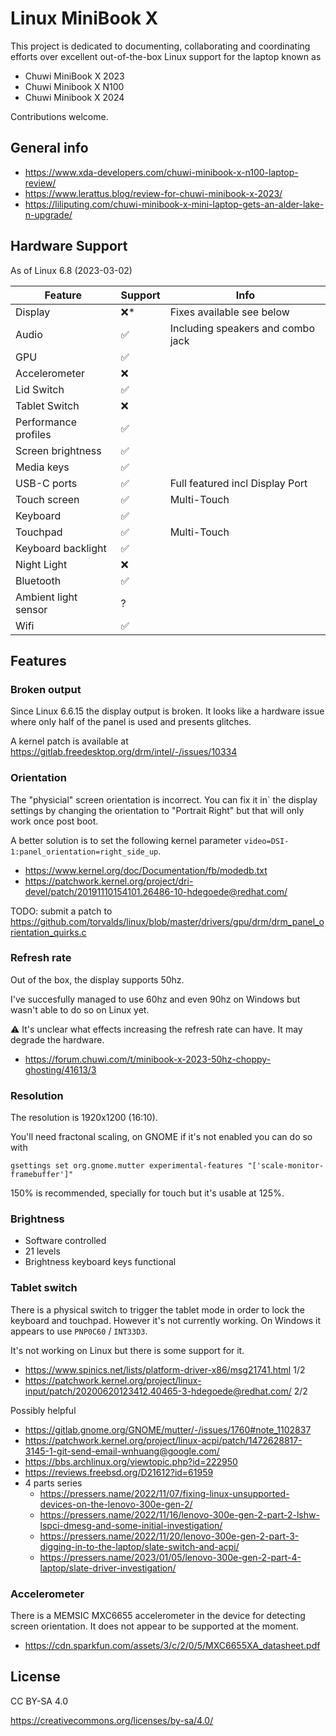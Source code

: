 # Linux MiniBook X

This project is dedicated to documenting, collaborating and coordinating efforts over excellent out-of-the-box Linux support for the laptop known as

* Chuwi MiniBook X 2023
* Chuwi Minibook X N100
* Chuwi Minibook X 2024

Contributions welcome.

## General info

* https://www.xda-developers.com/chuwi-minibook-x-n100-laptop-review/
* https://www.lerattus.blog/review-for-chuwi-minibook-x-2023/
* https://liliputing.com/chuwi-minibook-x-mini-laptop-gets-an-alder-lake-n-upgrade/

## Hardware Support

As of Linux 6.8 (2023-03-02)

| Feature              | Support | Info |
|----------------------|---------|------|
| Display              | ❌*     | Fixes available see below |
| Audio                | ✅      | Including speakers and combo jack     |
| GPU                  | ✅      |      |
| Accelerometer        | ❌      |      |
| Lid Switch           | ✅      |      |
| Tablet Switch        | ❌      |      |
| Performance profiles | ✅      |      |
| Screen brightness    | ✅      |      |
| Media keys           | ✅      |      |
| USB-C ports          | ✅      | Full featured incl Display Port     |
| Touch screen         | ✅      | Multi-Touch     |
| Keyboard             | ✅      |      |
| Touchpad             | ✅      | Multi-Touch |
| Keyboard backlight   | ✅      | |
| Night Light          | ❌      |
| Bluetooth            | ✅      | |
| Ambient light sensor | ?       | |
| Wifi                 | ✅      | |

## Features

### Broken output

Since Linux 6.6.15 the display output is broken. It looks like a hardware issue where only half of the panel is used and presents glitches.

A kernel patch is available at https://gitlab.freedesktop.org/drm/intel/-/issues/10334

### Orientation

The "physicial" screen orientation is incorrect. You can fix it in` the display settings by changing the orientation to "Portrait Right" but that will only work once post boot.

A better solution is to set the following kernel parameter `video=DSI-1:panel_orientation=right_side_up`.

* https://www.kernel.org/doc/Documentation/fb/modedb.txt
* https://patchwork.kernel.org/project/dri-devel/patch/20191110154101.26486-10-hdegoede@redhat.com/

TODO: submit a patch to https://github.com/torvalds/linux/blob/master/drivers/gpu/drm/drm_panel_orientation_quirks.c

### Refresh rate

Out of the box, the display supports 50hz.

I've succesfully managed to use 60hz and even 90hz on Windows but wasn't able to do so on Linux yet.

⚠️ It's unclear what effects increasing the refresh rate can have. It may degrade the hardware.

* https://forum.chuwi.com/t/minibook-x-2023-50hz-choppy-ghosting/41613/3

### Resolution

The resolution is 1920x1200 (16:10).

You'll need fractonal scaling, on GNOME if it's not enabled you can do so with

`gsettings set org.gnome.mutter experimental-features "['scale-monitor-framebuffer']"`

150% is recommended, specially for touch but it's usable at 125%.

### Brightness

* Software controlled
* 21 levels
* Brightness keyboard keys functional

### Tablet switch

There is a physical switch to trigger the tablet mode in order to lock the keyboard and touchpad.
However it's not currently working. On Windows it appears to use `PNP0C60` / `INT33D3`.

It's not working on Linux but there is some support for it.

* https://www.spinics.net/lists/platform-driver-x86/msg21741.html 1/2
* https://patchwork.kernel.org/project/linux-input/patch/20200620123412.40465-3-hdegoede@redhat.com/ 2/2


Possibly helpful

* https://gitlab.gnome.org/GNOME/mutter/-/issues/1760#note_1102837
* https://patchwork.kernel.org/project/linux-acpi/patch/1472628817-3145-1-git-send-email-wnhuang@google.com/
* https://bbs.archlinux.org/viewtopic.php?id=222950
* https://reviews.freebsd.org/D21612?id=61959
* 4 parts series
  * https://pressers.name/2022/11/07/fixing-linux-unsupported-devices-on-the-lenovo-300e-gen-2/
  * https://pressers.name/2022/11/16/lenovo-300e-gen-2-part-2-lshw-lspci-dmesg-and-some-initial-investigation/
  * https://pressers.name/2022/11/20/lenovo-300e-gen-2-part-3-digging-in-to-the-laptop/slate-switch-and-acpi/
  * https://pressers.name/2023/01/05/lenovo-300e-gen-2-part-4-laptop/slate-driver-investigation/

### Accelerometer 

There is a MEMSIC MXC6655 accelerometer in the device for detecting screen orientation.
It does not appear to be supported at the moment.

* https://cdn.sparkfun.com/assets/3/c/2/0/5/MXC6655XA_datasheet.pdf

## License

CC BY-SA 4.0 

https://creativecommons.org/licenses/by-sa/4.0/